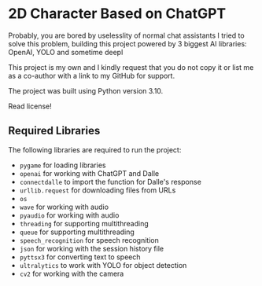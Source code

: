 # 2D Character Based on ChatGPT

Probably, you are bored by uselesslity of normal chat assistants
I tried to solve this problem, building this project powered by 3 biggest AI libraries: OpenAI, YOLO and sometime deepl

This project is my own and I kindly request that you do not copy it or list me as a co-author with a link to my GitHub for support. 

The project was built using Python version 3.10.

Read license!

## Required Libraries

The following libraries are required to run the project:

- `pygame` for loading libraries 
- `openai` for working with ChatGPT and Dalle 
- `connectdalle` to import the function for Dalle's response 
- `urllib.request` for downloading files from URLs 
- `os` 
- `wave` for working with audio 
- `pyaudio` for working with audio 
- `threading` for supporting multithreading 
- `queue` for supporting multithreading 
- `speech_recognition` for speech recognition 
- `json` for working with the session history file 
- `pyttsx3` for converting text to speech 
- `ultralytics` to work with YOLO for object detection 
- `cv2` for working with the camera 
